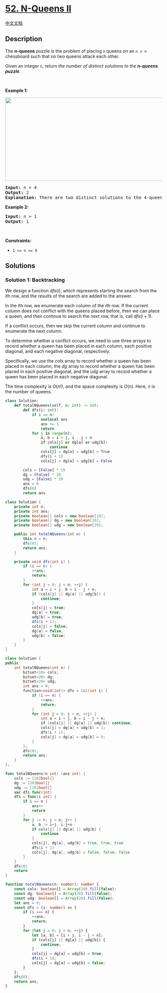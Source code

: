 # [52. N-Queens II](https://leetcode.com/problems/n-queens-ii)

[中文文档](/solution/0000-0099/0052.N-Queens%20II/README.md)

## Description

<p>The <strong>n-queens</strong> puzzle is the problem of placing <code>n</code> queens on an <code>n x n</code> chessboard such that no two queens attack each other.</p>

<p>Given an integer <code>n</code>, return <em>the number of distinct solutions to the&nbsp;<strong>n-queens puzzle</strong></em>.</p>

<p>&nbsp;</p>
<p><strong class="example">Example 1:</strong></p>
<img alt="" src="https://spcdn.pages.dev/leetcode/problems/0052.N-Queens%20II/images/queens.jpg" style="width: 600px; height: 268px;" />
<pre>
<strong>Input:</strong> n = 4
<strong>Output:</strong> 2
<strong>Explanation:</strong> There are two distinct solutions to the 4-queens puzzle as shown.
</pre>

<p><strong class="example">Example 2:</strong></p>

<pre>
<strong>Input:</strong> n = 1
<strong>Output:</strong> 1
</pre>

<p>&nbsp;</p>
<p><strong>Constraints:</strong></p>

<ul>
	<li><code>1 &lt;= n &lt;= 9</code></li>
</ul>

## Solutions

### Solution 1: Backtracking

We design a function $dfs(i)$, which represents starting the search from the $i$th row, and the results of the search are added to the answer.

In the $i$th row, we enumerate each column of the $i$th row. If the current column does not conflict with the queens placed before, then we can place a queen, and then continue to search the next row, that is, call $dfs(i + 1)$.

If a conflict occurs, then we skip the current column and continue to enumerate the next column.

To determine whether a conflict occurs, we need to use three arrays to record whether a queen has been placed in each column, each positive diagonal, and each negative diagonal, respectively.

Specifically, we use the $cols$ array to record whether a queen has been placed in each column, the $dg$ array to record whether a queen has been placed in each positive diagonal, and the $udg$ array to record whether a queen has been placed in each negative diagonal.

The time complexity is $O(n!)$, and the space complexity is $O(n)$. Here, $n$ is the number of queens.

<!-- tabs:start -->

```python
class Solution:
    def totalNQueens(self, n: int) -> int:
        def dfs(i: int):
            if i == n:
                nonlocal ans
                ans += 1
                return
            for j in range(n):
                a, b = i + j, i - j + n
                if cols[j] or dg[a] or udg[b]:
                    continue
                cols[j] = dg[a] = udg[b] = True
                dfs(i + 1)
                cols[j] = dg[a] = udg[b] = False

        cols = [False] * 10
        dg = [False] * 20
        udg = [False] * 20
        ans = 0
        dfs(0)
        return ans
```

```java
class Solution {
    private int n;
    private int ans;
    private boolean[] cols = new boolean[10];
    private boolean[] dg = new boolean[20];
    private boolean[] udg = new boolean[20];

    public int totalNQueens(int n) {
        this.n = n;
        dfs(0);
        return ans;
    }

    private void dfs(int i) {
        if (i == n) {
            ++ans;
            return;
        }
        for (int j = 0; j < n; ++j) {
            int a = i + j, b = i - j + n;
            if (cols[j] || dg[a] || udg[b]) {
                continue;
            }
            cols[j] = true;
            dg[a] = true;
            udg[b] = true;
            dfs(i + 1);
            cols[j] = false;
            dg[a] = false;
            udg[b] = false;
        }
    }
}
```

```cpp
class Solution {
public:
    int totalNQueens(int n) {
        bitset<10> cols;
        bitset<20> dg;
        bitset<20> udg;
        int ans = 0;
        function<void(int)> dfs = [&](int i) {
            if (i == n) {
                ++ans;
                return;
            }
            for (int j = 0; j < n; ++j) {
                int a = i + j, b = i - j + n;
                if (cols[j] || dg[a] || udg[b]) continue;
                cols[j] = dg[a] = udg[b] = 1;
                dfs(i + 1);
                cols[j] = dg[a] = udg[b] = 0;
            }
        };
        dfs(0);
        return ans;
    }
};
```

```go
func totalNQueens(n int) (ans int) {
	cols := [10]bool{}
	dg := [20]bool{}
	udg := [20]bool{}
	var dfs func(int)
	dfs = func(i int) {
		if i == n {
			ans++
			return
		}
		for j := 0; j < n; j++ {
			a, b := i+j, i-j+n
			if cols[j] || dg[a] || udg[b] {
				continue
			}
			cols[j], dg[a], udg[b] = true, true, true
			dfs(i + 1)
			cols[j], dg[a], udg[b] = false, false, false
		}
	}
	dfs(0)
	return
}
```

```ts
function totalNQueens(n: number): number {
    const cols: boolean[] = Array(10).fill(false);
    const dg: boolean[] = Array(20).fill(false);
    const udg: boolean[] = Array(20).fill(false);
    let ans = 0;
    const dfs = (i: number) => {
        if (i === n) {
            ++ans;
            return;
        }
        for (let j = 0; j < n; ++j) {
            let [a, b] = [i + j, i - j + n];
            if (cols[j] || dg[a] || udg[b]) {
                continue;
            }
            cols[j] = dg[a] = udg[b] = true;
            dfs(i + 1);
            cols[j] = dg[a] = udg[b] = false;
        }
    };
    dfs(0);
    return ans;
}
```

<!-- tabs:end -->

<!-- end -->
